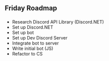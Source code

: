 ## Friday Roadmap

### 
* Research Discord API Library (Discord.NET)
* Set up Discord.NET
* Set up bot
* Set up Dev Discord Server
* Integrate bot to server
* Write initial bot (JS)
* Refactor to CS